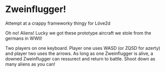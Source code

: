 Zweinflugger!
=============

Attempt at a crappy frameworky thingy for Löve2d


Oh no! Aliens! Lucky we got these prototype aircraft we stole from the germans in WWII!

Two players on one keyboard. Player one uses WASD (or ZQSD for azerty) and player two uses the arrows. As long as one Zweinflugger is alive, a downed Zweinflugger can ressurect and return to battle. Shoot down as many aliens as you can!
